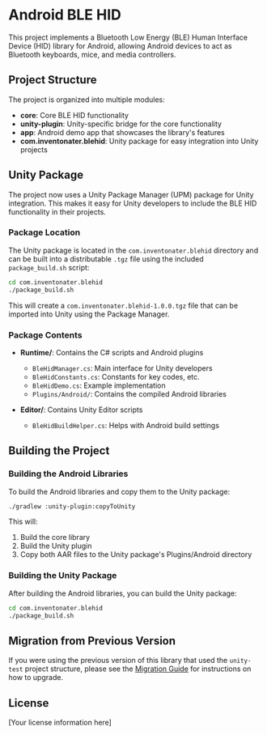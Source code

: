 # Android BLE HID

This project implements a Bluetooth Low Energy (BLE) Human Interface Device (HID) library for Android, allowing Android devices to act as Bluetooth keyboards, mice, and media controllers.

## Project Structure

The project is organized into multiple modules:

- **core**: Core BLE HID functionality
- **unity-plugin**: Unity-specific bridge for the core functionality
- **app**: Android demo app that showcases the library's features
- **com.inventonater.blehid**: Unity package for easy integration into Unity projects

## Unity Package

The project now uses a Unity Package Manager (UPM) package for Unity integration. This makes it easy for Unity developers to include the BLE HID functionality in their projects.

### Package Location

The Unity package is located in the `com.inventonater.blehid` directory and can be built into a distributable `.tgz` file using the included `package_build.sh` script:

```bash
cd com.inventonater.blehid
./package_build.sh
```

This will create a `com.inventonater.blehid-1.0.0.tgz` file that can be imported into Unity using the Package Manager.

### Package Contents

- **Runtime/**: Contains the C# scripts and Android plugins
  - `BleHidManager.cs`: Main interface for Unity developers
  - `BleHidConstants.cs`: Constants for key codes, etc.
  - `BleHidDemo.cs`: Example implementation
  - `Plugins/Android/`: Contains the compiled Android libraries

- **Editor/**: Contains Unity Editor scripts
  - `BleHidBuildHelper.cs`: Helps with Android build settings

## Building the Project

### Building the Android Libraries

To build the Android libraries and copy them to the Unity package:

```bash
./gradlew :unity-plugin:copyToUnity
```

This will:
1. Build the core library
2. Build the Unity plugin
3. Copy both AAR files to the Unity package's Plugins/Android directory

### Building the Unity Package

After building the Android libraries, you can build the Unity package:

```bash
cd com.inventonater.blehid
./package_build.sh
```

## Migration from Previous Version

If you were using the previous version of this library that used the `unity-test` project structure, please see the [Migration Guide](com.inventonater.blehid/MIGRATION_GUIDE.md) for instructions on how to upgrade.

## License

[Your license information here]

